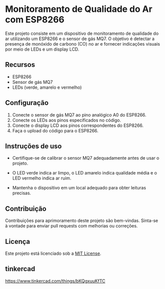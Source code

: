 # Monitoramento de Qualidade do Ar com ESP8266

Este projeto consiste em um dispositivo de monitoramento de qualidade do ar utilizando um ESP8266 e o sensor de gás MQ7. O objetivo é detectar a presença de monóxido de carbono (CO) no ar e fornecer indicações visuais por meio de LEDs e um display LCD.

## Recursos

- ESP8266
- Sensor de gás MQ7
- LEDs (verde, amarelo e vermelho)


## Configuração

1. Conecte o sensor de gás MQ7 ao pino analógico A0 do ESP8266.
2. Conecte os LEDs aos pinos especificados no código.
3. Conecte o display LCD aos pinos correspondentes do ESP8266.
4. Faça o upload do código para o ESP8266.

## Instruções de uso

- Certifique-se de calibrar o sensor MQ7 adequadamente antes de usar o projeto.
- O LED verde indica ar limpo, o LED amarelo indica qualidade média e o LED vermelho indica ar ruim.

- Mantenha o dispositivo em um local adequado para obter leituras precisas.

## Contribuição

Contribuições para aprimoramento deste projeto são bem-vindas. Sinta-se à vontade para enviar pull requests com melhorias ou correções.

## Licença

Este projeto está licenciado sob a [MIT License](LICENSE).

## tinkercad
https://www.tinkercad.com/things/bKQgxuuKfTC



